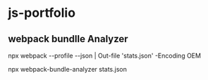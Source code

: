 # js-portfolio

## webpack bundlle Analyzer

npx webpack --profile --json | Out-file 'stats.json' -Encoding OEM

npx webpack-bundle-analyzer stats.json